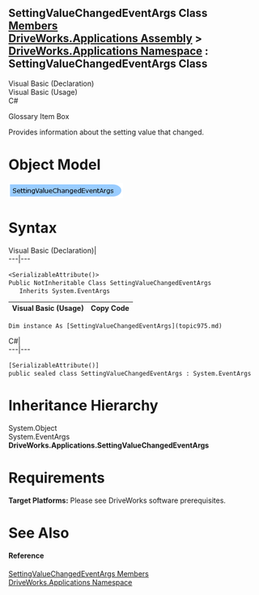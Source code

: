 SettingValueChangedEventArgs Class   
[Members](topic976.md)   
[DriveWorks.Applications Assembly](topic13.md) > [DriveWorks.Applications Namespace](topic16.md) : SettingValueChangedEventArgs Class  
---  
  
Visual Basic (Declaration)    
Visual Basic (Usage)    
C# 

Glossary Item Box

Provides information about the setting value that changed. 

# Object Model

![](dotnetdiagramimages/image32.png)

# Syntax

Visual Basic (Declaration)|   
---|---  
      
    
    <SerializableAttribute()>
    Public NotInheritable Class SettingValueChangedEventArgs 
       Inherits System.EventArgs  
  
Visual Basic (Usage)| Copy Code  
---|---  
      
    
    Dim instance As [SettingValueChangedEventArgs](topic975.md)  
  
C#|   
---|---  
      
    
    [SerializableAttribute()]
    public sealed class SettingValueChangedEventArgs : System.EventArgs   
  
# Inheritance Hierarchy

System.Object  
System.EventArgs  
**DriveWorks.Applications.SettingValueChangedEventArgs**  


# Requirements

**Target Platforms:** Please see DriveWorks software prerequisites.

# See Also

#### Reference

[SettingValueChangedEventArgs Members](topic976.md)   
[DriveWorks.Applications Namespace](topic16.md)


